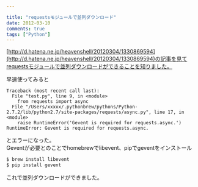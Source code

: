 ```yaml
---

title: "requestsモジュールで並列ダウンロード"
date: 2012-03-10
comments: true
tags: ["Python"]
---
```

[http://d.hatena.ne.jp/heavenshell/20120304/1330869594](http://d.hatena.ne.jp/heavenshell/20120304/1330869594)の記事を見てrequestsモジュールで並列ダウンロードができることを知りました。

<!--more-->

早速使ってみると

```
Traceback (most recent call last):
  File "test.py", line 9, in <module>
    from requests import async
  File "/Users/xxxxx/.pythonbrew/pythons/Python-2.7.2/lib/python2.7/site-packages/requests/async.py", line 17, in <module>
    raise RuntimeError('Gevent is required for requests.async.')
RuntimeError: Gevent is required for requests.async.
```

とエラーになった。  
Geventが必要とのことでhomebrewでlibevent、pipでgeventをインストール

```bash
$ brew install libevent
$ pip install gevent
```

これで並列ダウンロードができました。

